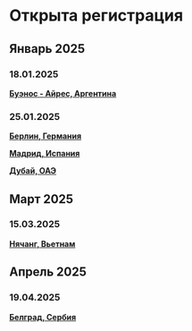 # Открыта регистрация

## Январь 2025

### 18.01.2025

**[Буэнос - Айрес, Аргентина](/./upcoming-events/argentina.md)**

### 25.01.2025

**[Берлин, Германия](/./upcoming-events/germany.md)**

**[Мадрид, Испания](/./upcoming-events/madrid.md)**

**[Дубай, ОАЭ](https://t.me/peredelanoconf_dubai)**

## Март 2025

### 15.03.2025

**[Нячанг, Вьетнам](/./upcoming-events/serbia.md)**

## Апрель 2025

### 19.04.2025

**[Белград, Сербия](/./upcoming-events/serbia.md)**
